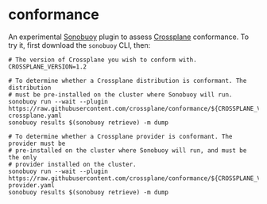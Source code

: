 # conformance

An experimental [Sonobuoy] plugin to assess [Crossplane] conformance. To try it,
first download the `sonobuoy` CLI, then:

```console
# The version of Crossplane you wish to conform with.
CROSSPLANE_VERSION=1.2

# To determine whether a Crossplane distribution is conformant. The distribution
# must be pre-installed on the cluster where Sonobuoy will run.
sonobuoy run --wait --plugin https://raw.githubusercontent.com/crossplane/conformance/${CROSSPLANE_VERSION}/plugin-crossplane.yaml
sonobuoy results $(sonobuoy retrieve) -m dump

# To determine whether a Crossplane provider is conformant. The provider must be
# pre-installed on the cluster where Sonobuoy will run, and must be the only
# provider installed on the cluster.
sonobuoy run --wait --plugin https://raw.githubusercontent.com/crossplane/conformance/${CROSSPLANE_VERSION}/plugin-provider.yaml
sonobuoy results $(sonobuoy retrieve) -m dump
```

[sonobuoy]: https://sonobuoy.io/
[crossplane]: https://crossplane.io/
